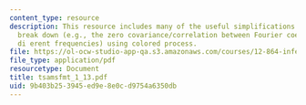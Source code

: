 ```yaml
---
content_type: resource
description: This resource includes many of the useful simplifications for white noise
  break down (e.g., the zero covariance/correlation between Fourier coeffcients of
  di erent frequencies) using colored process.
file: https://ol-ocw-studio-app-qa.s3.amazonaws.com/courses/12-864-inference-from-data-and-models-spring-2005/9b403b253945ed9e8e0cd9754a6350db_tsamsfmt_1_13.pdf
file_type: application/pdf
resourcetype: Document
title: tsamsfmt_1_13.pdf
uid: 9b403b25-3945-ed9e-8e0c-d9754a6350db
---
```

